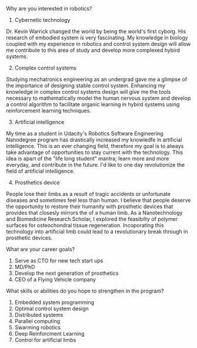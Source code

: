 Why are you interested in robotics?

1. Cybernetic technology

Dr. Kevin Warrick changed the world by being the world's first cyborg. His research of embodied system is very fascinating. My knowledge in biology coupled with my experience in robotics and control system design will allow me contribute to this area of study and develop more complexed hybird systems. 

2. Complex control systems

Studying mechatronics engineering as an undergrad gave me a glimpse of the importance of designing stable control system. Enhancing my knowledge in complex control systems design will give me the tools necessary to mathematically model the human nervous system and develop a control algorithm to facilitate organic learning in hybird systems using reinforcement learning techniques. 

3. Artificial intelligence 

My time as a student in Udacity's Robotics Software Engineering Nanodegree program has drastically increased my knowledfe in artificial intelligence. This is an ever changing field, therefore my goal is to always take advantage of opportunities to stay current with the technology. This idea is apart of the "life long student" mantra; learn more and more everyday, and contribute in the future. I'd like to one day revolutionize the field of artificial intelligence. 

4. Prosthetics device 

People lose their limbs as a result of tragic accidents or unfortunate diseases and sometimes feel less than human. I believe that people deserve the opportunity to restore their humanity with prosthetic devices that provides that closesly mirrors the  of a human limb. As a Nanotechnology and Biomedicine Research Scholar, I explored the feasibilty of polymer surfaces for osteochondral tissue regeneration. Incoporating this technology into artificial limb could lead to a revolutionary break through in prosthetic devices.  

What are your career goals?

1. Serve as CTO for new tech start ups 
2. MD/PhD 
3. Develop the next generation of prosthetics 
4. CEO of a Flying Vehicle company


What skills or abilities do you hope to strengthen in the program?

1. Embedded system programming
2. Optimal control system design
3. Distributed systems
4. Parallel computing 
5. Swarming robotics
6. Deep Reinforcment Learning
7. Control for artificial limbs
